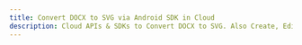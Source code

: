 ---title: Convert DOCX to SVG via Android SDK in Clouddescription: Cloud APIs & SDKs to Convert DOCX to SVG. Also Create, Edit & Render Microsoft Word & OpenOffice documents in the Cloud.---